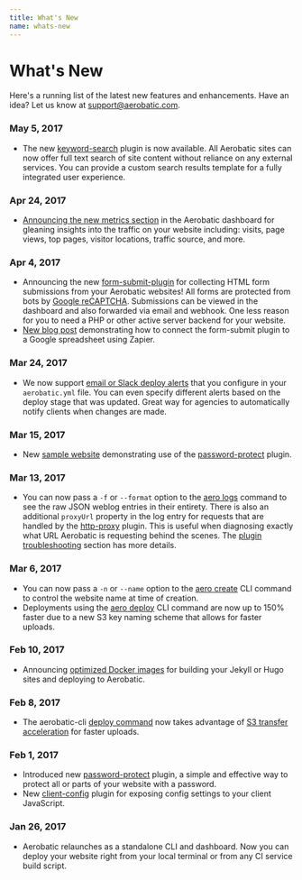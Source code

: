 ```yaml
---
title: What's New
name: whats-new
---
```


# What's New
Here's a running list of the latest new features and enhancements. Have an idea? Let us know at [support@aerobatic.com](mailto://support@aerobatic.com).

### May 5, 2017
* The new [keyword-search](/docs/plugins/keyword-search/) plugin is now available. All Aerobatic sites can now offer full text search of site content without reliance on any external services. You can provide a custom search results template for a fully integrated user experience.

### Apr 24, 2017
* [Announcing the new metrics section](/blog/introducing-website-metrics/) in the Aerobatic dashboard for gleaning insights into the traffic on your website including: visits, page views, top pages, visitor locations, traffic source, and more.

### Apr 4, 2017
* Announcing the new [form-submit-plugin](/docs/plugins/form-submit/) for collecting HTML form submissions from your Aerobatic websites! All forms are protected from bots by [Google reCAPTCHA](https://www.google.com/recaptcha/intro/invisible.html). Submissions can be viewed in the dashboard and also forwarded via email and webhook. One less reason for you to need a PHP or other active server backend for your website.
* [New blog post](/blog/form-submit-zapier-google-spreadsheet/) demonstrating how to connect the form-submit plugin to a Google spreadsheet using Zapier.

### Mar 24, 2017
* We now support [email or Slack deploy alerts](/docs/configuration/#deploy-alerts) that you configure in your `aerobatic.yml` file. You can even specify different alerts based on the deploy stage that was updated. Great way for agencies to automatically notify clients when changes are made.

### Mar 15, 2017
* New [sample website](https://password-protect-demo.aerobatic.io) demonstrating use of the [password-protect](/docs/plugins/password-protect/) plugin.

### Mar 13, 2017
* You can now pass a `-f` or `--format` option to the [aero logs](/docs/cli/#logs) command to see the raw JSON weblog entries in their entirety. There is also an additional `proxyUrl` property in the log entry for requests that are handled by the [http-proxy](/docs/plugins/http-proxy/) plugin. This is useful when diagnosing exactly what URL Aerobatic is requesting behind the scenes. The [plugin troubleshooting](/docs/plugins/http-proxy/#troubleshooting) section has more details.

### Mar 6, 2017
* You can now pass a `-n` or `--name` option to the [aero create](/docs/cli/#create) CLI command to control the website name at time of creation.
* Deployments using the [aero deploy](/docs/cli/#deploy) CLI command are now up to 150% faster due to a new S3 key naming scheme that allows for faster uploads.

### Feb 10, 2017
* Announcing [optimized Docker images](/blog/optimized-docker-images-continuous-deployment/) for building your Jekyll or Hugo sites and deploying to Aerobatic.

### Feb 8, 2017
* The aerobatic-cli [deploy command](/docs/cli/#deploy) now takes advantage of [S3 transfer acceleration](http://docs.aws.amazon.com/AmazonS3/latest/dev/transfer-acceleration.html) for faster uploads.

### Feb 1, 2017
* Introduced new [password-protect](/docs/plugins/password-protect/) plugin, a simple and effective way to protect all or parts of your website with a password.
* New [client-config](/docs/plugins/client-config/) plugin for exposing config settings to your client JavaScript.

### Jan 26, 2017
* Aerobatic relaunches as a standalone CLI and dashboard. Now you can deploy your website right from your local terminal or from any CI service build script.
